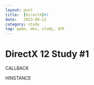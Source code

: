 ```yaml
---
layout: post
title:  [DirectX]#1
date:   2023-09-12
category: study
tag: game, dev, study, 공부
---
```



# DirectX 12 Study #1

CALLBACK

HINSTANCE